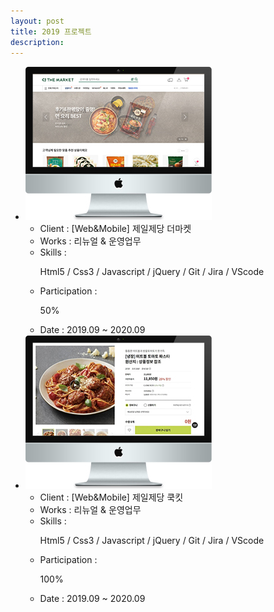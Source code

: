 ```yaml
---
layout: post
title: 2019 프로젝트
description: 
---
```

 <ul class="projects-list">
    <li>
        <div class="img-box"><img src="assets/images/projects/img_pf25.jpg" alt="제일제당 더마켓" /></div>
        <ul class="txt_info">
            <li><span>Client : </span>[Web&Mobile] 제일제당 더마켓</li>
            <li><span>Works : </span>리뉴얼 & 운영업무</li>
            <li><span>Skills :</span> <p>Html5 / Css3 / Javascript / jQuery / Git / Jira / VScode</p></li>
            <li><span>Participation : </span><p class="percent" style="width:50%">50%</p></li>
            <li><span>Date : </span>2019.09 ~ 2020.09</li>          
        </ul>
    </li>
    <li>
        <div class="img-box"><img src="assets/images/projects/img_pf26.jpg" alt="제일제당 쿡킷" /></div>
        <ul class="txt_info">
            <li><span>Client : </span>[Web&Mobile] 제일제당 쿡킷</li>
            <li><span>Works : </span>리뉴얼 & 운영업무</li>
            <li><span>Skills :</span> <p>Html5 / Css3 / Javascript / jQuery / Git / Jira / VScode</p></li>
            <li><span>Participation : </span><p class="percent" style="width:100%">100%</p></li>
            <li><span>Date : </span>2019.09 ~ 2020.09</li>          
        </ul>
    </li>    
</ul>
